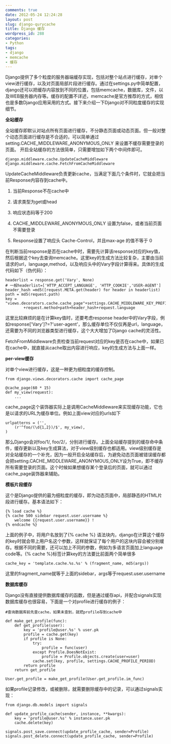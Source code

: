 ```yaml
---
comments: true
date: 2012-05-24 12:24:28
layout: post
slug: django-qurycache
title: Django 缓存
wordpress_id: 288
categories:
- Python
tags:
- django
- memcache
- 缓存
---
```


Django提供了多个粒度的服务器端缓存实现，包括对整个站点进行缓存，对单个view进行缓存，以及对页面局部片段进行缓存。通过在settings.py中简单配置，django还可以把缓存内容放到不同的位置，包括memcache，数据库，文件，以及WEB服务器内存等。缓存的配置不详述，memcache是官方推荐的方式，相信也是多数Django应用采用的方式。接下来介绍一下Django对不同粒度缓存的实现细节。

**全站缓存**

全站缓存即默认对站点所有页面进行缓存，不分静态页面或动态页面。但一般对整个动态页面进行缓存是不合适的，可以简单通过setting.CACHE_MIDDLEWARE_ANONYMOUS_ONLY 来设置不缓存需要登录的页面。 开启全站缓存的方法很简单，只需要增加如下两个中间件即可。

    
    django.middleware.cache.UpdateCacheMiddleware
    django.middleware.cache.FetchFromCacheMiddleware


UpdateCacheMiddleware负责更新cache，当满足下面几个条件时，它就会把当前Response内容存到cache中。

	
1. 当前Response不在cache中
	
2. 请求类型为get或head
	
3. 响应状态码等于200
	
4. CACHE_MIDDLEWARE_ANONYMOUS_ONLY 设置为false，或者当前页面不需要登录
	
5. Response设置了响应头 Cache-Control，并且max-age 的值不等于 0

在判断当前response是否在cache中时，需要先计算该response对应的key值，然后根据这个key去查询memcache。这里key的生成方法比较复杂，主要由当前请求的url，language,method，以及响应头中的Vary字段计算得来。具体的生成代码如下（伪代码）：

    
    headerlist = response.get('Vary', None)
    # 一般headerlist=['HTTP_ACCEPT_LANGUAGE', 'HTTP_COOKIE','USER-AGENT']
    header_hash =md5([request.META.get(header) for header in headerlist)
    path = md5(request.path)
    key = "views.decorators.cache.cache_page"+settings.CACHE_MIDDLEWARE_KEY_PREFIX\
            +request.method+path+header_hash+request.language

这里比较麻烦的是在计算key值时，还要考虑response header中的Vary字段，例如response['Vary']?=?'user-agent'，那么缓存单位不仅仅再是url，language，还需要为不同的浏览器类型进行缓存，这个大大增加了Django cache的灵活性。

FetchFromMiddleware负责检查当前request对应的key是否在cache中，如果已在cache中，就直接从cache取出内容进行响应，key的生成方法与上面一样。

**per-view缓存**

对单个view进行缓存，这是一种更为细粒度的缓存控制。

    
    from django.views.decorators.cache import cache_page
    
    @cache_page(60 * 15)
    def my_view(request):
        ...


cache_page这个装饰器实际上是调用CacheMiddleware来实现缓存功能，它也是以请求的URL为缓存单位。例如上面view对应的urls如下

    
    urlpatterns = ('',
        (r'^foo/(\d{1,2})/$', my_view),
    )



那么Django会对foo/1/, foo/2/，分别进行缓存。上面全站缓存提到的缓存命中条件，缓存更新以及key生成算法，对于view级别缓存也都适用。view级别缓存是对全站缓存的一个补充，因为一般开启全站缓存后，为避免动态页面被错误缓存都会把setting.CACHE_MIDDLEWARE_ANONYMOUS_ONLY设为True，即不缓存所有需要登录的页面。这个时候如果想缓存某个登录后的页面，就可以通过cache_page装饰器来辅助。

**模板片段缓存**

这个是Django提供的最为细粒度的缓存，即为动态页面中，局部静态的HTML片段进行缓存。基本语法如下：

    
    {% load cache %}
    {% cache 500 sidebar request.user.username %}
        welcome {{request.user.username}} !
    {% endcache %}


上面的例子中，将用户名放到了{% cache %} 语法块内，django在计算这个缓存的key时就会带上用户名这个参数，这样就保证了每个用户的这块内容会被分别缓存。根据不同的需要，还可以加上不同的参数，例如为多语言页面加上language code等。{% cache %}标签计算key的方法要比前面两个简单很多

    
    cache_key = 'template.cache.%s.%s' % (fragment_name, md5(args))


这里的fragment_name就等于上面的sidebar，args等于request.user.username

**数据库缓存**

Django没有直接提供数据库缓存的函数，但是通过缓存api，并配合signals实现数据库缓存也很容易，下面是一个对profile进行缓存的例子：

    
    #查询数据库前先查cache，如果未查到，就把profile存到cache中
    
    def make_get_profile(func):
        def get_profile(user):
            key = 'profile@user.%s' % user.pk
            profile = cache.get(key)
            if profile is None:
                try:
                    profile = func(user)
                except Profile.DoesNotExist:
                    profile = Profile.objects.create(user=user)
                cache.set(key, profile, settings.CACHE_PROFILE_PERIOD)
            return profile
        return get_profile
    
    User.get_profile = make_get_profile(User.get_profile.im_func)


如果profile记录修改，或被删除，就需要删除缓存中的记录，可以通过signals实现：

    
    from django.db.models import signals
    
    def update_profile_cache(sender, instance, **kwargs):
        key = 'profile@user.%s' % instance.user.pk
        cache.delete(key)
    
    signals.post_save.connect(update_profile_cache, sender=Profile)
    signals.post_delete.connect(update_profile_cache, sender=Profile)



